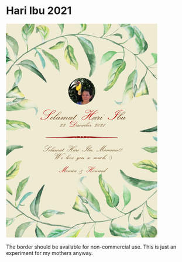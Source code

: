 # Hari Ibu 2021

![](./hariibu_mtin.png)

The border should be available for non-commercial use. This is just an experiment for my mothers anyway.  
